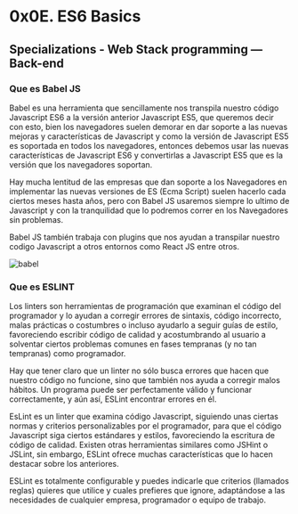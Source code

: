 # 0x0E. ES6 Basics

## Specializations - Web Stack programming ― Back-end

### Que es Babel JS

Babel es una herramienta que sencillamente nos transpila nuestro código Javascript ES6 a la versión anterior Javascript ES5, que queremos decir con esto, bien los navegadores suelen demorar en dar soporte a las nuevas mejoras y características de Javascript y como la versión de Javascript ES5 es soportada en todos los navegadores, entonces debemos usar las nuevas características de Javascript ES6 y convertirlas a Javascript ES5 que es la versión que los navegadores soportan.

Hay mucha lentitud de las empresas que dan soporte a los Navegadores en implementar las nuevas versiones de ES (Ecma Script) suelen hacerlo cada ciertos meses hasta años, pero con Babel JS usaremos siempre lo ultimo de Javascript y con la tranquilidad que lo podremos correr en los Navegadores sin problemas.

Babel JS también trabaja con plugins que nos ayudan a transpilar nuestro codigo Javascript a otros entornos como React JS entre otros.

![babel](https://blog.nubecolectiva.com/wp-content/uploads/2018/07/a-3.png)

### Que es ESLINT

Los linters son herramientas de programación que examinan el código del programador y lo ayudan a corregir errores de sintaxis, código incorrecto, malas prácticas o costumbres o incluso ayudarlo a seguir guías de estilo, favoreciendo escribir código de calidad y acostumbrando al usuario a solventar ciertos problemas comunes en fases tempranas (y no tan tempranas) como programador.

Hay que tener claro que un linter no sólo busca errores que hacen que nuestro código no funcione, sino que también nos ayuda a corregir malos hábitos. Un programa puede ser perfectamente válido y funcionar correctamente, y aún así, ESLint encontrar errores en él.

EsLint es un linter que examina código Javascript, siguiendo unas ciertas normas y criterios personalizables por el programador, para que el código Javascript siga ciertos estándares y estilos, favoreciendo la escritura de código de calidad. Existen otras herramientas similares como JSHint o JSLint, sin embargo, ESLint ofrece muchas características que lo hacen destacar sobre los anteriores.

ESLint es totalmente configurable y puedes indicarle que criterios (llamados reglas) quieres que utilice y cuales prefieres que ignore, adaptándose a las necesidades de cualquier empresa, programador o equipo de trabajo.
